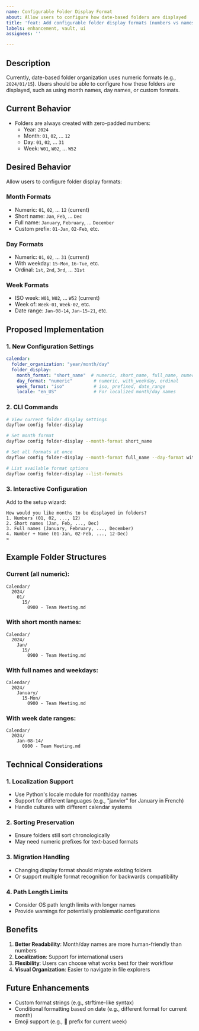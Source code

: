 ```yaml
---
name: Configurable Folder Display Format
about: Allow users to configure how date-based folders are displayed
title: 'feat: Add configurable folder display formats (numbers vs names)'
labels: enhancement, vault, ui
assignees: ''

---
```


## Description

Currently, date-based folder organization uses numeric formats (e.g., `2024/01/15`). Users should be able to configure how these folders are displayed, such as using month names, day names, or custom formats.

## Current Behavior

- Folders are always created with zero-padded numbers:
  - Year: `2024`
  - Month: `01`, `02`, ... `12`
  - Day: `01`, `02`, ... `31`
  - Week: `W01`, `W02`, ... `W52`

## Desired Behavior

Allow users to configure folder display formats:

### Month Formats
- Numeric: `01`, `02`, ... `12` (current)
- Short name: `Jan`, `Feb`, ... `Dec`
- Full name: `January`, `February`, ... `December`
- Custom prefix: `01-Jan`, `02-Feb`, etc.

### Day Formats
- Numeric: `01`, `02`, ... `31` (current)
- With weekday: `15-Mon`, `16-Tue`, etc.
- Ordinal: `1st`, `2nd`, `3rd`, ... `31st`

### Week Formats
- ISO week: `W01`, `W02`, ... `W52` (current)
- Week of: `Week-01`, `Week-02`, etc.
- Date range: `Jan-08-14`, `Jan-15-21`, etc.

## Proposed Implementation

### 1. New Configuration Settings

```yaml
calendar:
  folder_organization: "year/month/day"
  folder_display:
    month_format: "short_name"  # numeric, short_name, full_name, numeric_name
    day_format: "numeric"        # numeric, with_weekday, ordinal
    week_format: "iso"           # iso, prefixed, date_range
    locale: "en_US"              # For localized month/day names
```

### 2. CLI Commands

```bash
# View current folder display settings
dayflow config folder-display

# Set month format
dayflow config folder-display --month-format short_name

# Set all formats at once
dayflow config folder-display --month-format full_name --day-format with_weekday

# List available format options
dayflow config folder-display --list-formats
```

### 3. Interactive Configuration

Add to the setup wizard:
```
How would you like months to be displayed in folders?
1. Numbers (01, 02, ..., 12)
2. Short names (Jan, Feb, ..., Dec)
3. Full names (January, February, ..., December)
4. Number + Name (01-Jan, 02-Feb, ..., 12-Dec)
>
```

## Example Folder Structures

### Current (all numeric):
```
Calendar/
  2024/
    01/
      15/
        0900 - Team Meeting.md
```

### With short month names:
```
Calendar/
  2024/
    Jan/
      15/
        0900 - Team Meeting.md
```

### With full names and weekdays:
```
Calendar/
  2024/
    January/
      15-Mon/
        0900 - Team Meeting.md
```

### With week date ranges:
```
Calendar/
  2024/
    Jan-08-14/
      0900 - Team Meeting.md
```

## Technical Considerations

### 1. Localization Support
- Use Python's locale module for month/day names
- Support for different languages (e.g., "janvier" for January in French)
- Handle cultures with different calendar systems

### 2. Sorting Preservation
- Ensure folders still sort chronologically
- May need numeric prefixes for text-based formats

### 3. Migration Handling
- Changing display format should migrate existing folders
- Or support multiple format recognition for backwards compatibility

### 4. Path Length Limits
- Consider OS path length limits with longer names
- Provide warnings for potentially problematic configurations

## Benefits

1. **Better Readability**: Month/day names are more human-friendly than numbers
2. **Localization**: Support for international users
3. **Flexibility**: Users can choose what works best for their workflow
4. **Visual Organization**: Easier to navigate in file explorers

## Future Enhancements

- Custom format strings (e.g., strftime-like syntax)
- Conditional formatting based on date (e.g., different format for current month)
- Emoji support (e.g., 📅 prefix for current week)
